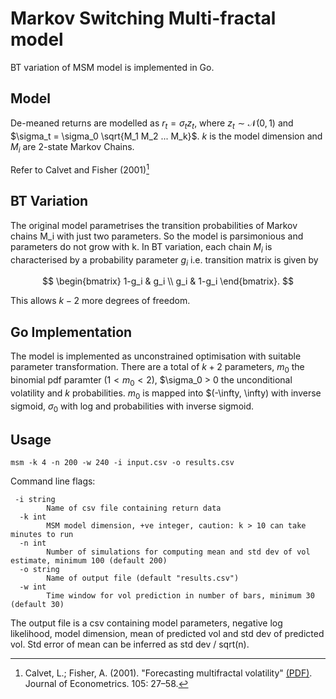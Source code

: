 # Markov Switching Multi-fractal model
BT variation of MSM model is implemented in Go.

## Model
De-meaned returns are modelled as $r_t = \sigma_t z_t$, where $z_t \sim \mathcal{N}(0, 1)$ and $\sigma_t = \sigma_0 \sqrt{M_1 M_2 ... M_k}$. $k$ is the model dimension and $M_i$ are 2-state Markov Chains.

Refer to Calvet and Fisher (2001)[^1]

[^1]: Calvet, L.; Fisher, A. (2001). "Forecasting multifractal volatility" [(PDF)](https://archive.nyu.edu/bitstream/2451/26894/2/wpa99017.pdf). Journal of Econometrics. 105: 27–58.

## BT Variation
The original model parametrises the transition probabilities of Markov chains M_i with just two parameters. So the model is parsimonious and parameters do not grow with k. In BT variation, each chain $M_i$ is characterised by a probability parameter $g_i$ i.e. transition matrix is given by

$$
\begin{bmatrix}
1-g_i & g_i \\
g_i & 1-g_i
\end{bmatrix}.
$$

This allows $k-2$ more degrees of freedom.

## Go Implementation
The model is implemented as unconstrained optimisation with suitable parameter transformation. There are a total of $k+2$ parameters, $m_0$ the binomial pdf paramter $(1< m_0 <2)$, $\sigma_0 > 0 the unconditional volatility and $k$ probabilities. $m_0$ is mapped into $(-\infty, \infty) with inverse sigmoid, $\sigma_0$ with log and probabilities with inverse sigmoid.

## Usage
```
msm -k 4 -n 200 -w 240 -i input.csv -o results.csv
```

Command line flags:

```
 -i string
    	Name of csv file containing return data
  -k int
    	MSM model dimension, +ve integer, caution: k > 10 can take minutes to run
  -n int
    	Number of simulations for computing mean and std dev of vol estimate, minimum 100 (default 200)
  -o string
    	Name of output file (default "results.csv")
  -w int
    	Time window for vol prediction in number of bars, minimum 30 (default 30)
```

The output file is a csv containing model parameters, negative log likelihood, model dimension, mean of predicted vol and std dev of predicted vol. Std error of mean can be inferred as std dev / sqrt(n).

